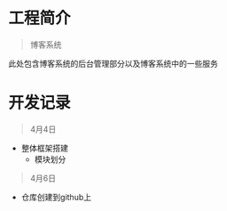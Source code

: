 # 工程简介
> 博客系统

此处包含博客系统的后台管理部分以及博客系统中的一些服务



# 开发记录
> 4月4日

- 整体框架搭建
  - 模块划分
> 4月6日

- 仓库创建到github上


